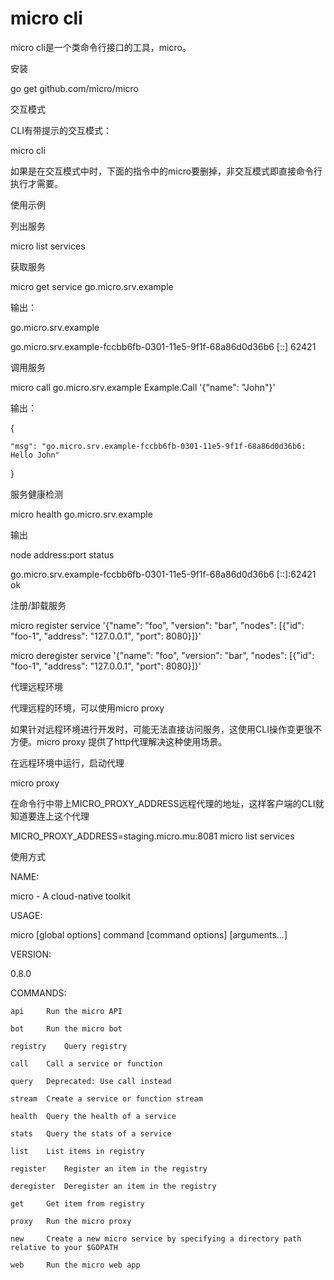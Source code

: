 # micro cli

micro cli是一个类命令行接口的工具，micro。

安装

go get github.com/micro/micro

交互模式

CLI有带提示的交互模式：

micro cli

如果是在交互模式中时，下面的指令中的micro要删掉，非交互模式即直接命令行执行才需要。

使用示例

列出服务

micro list services

获取服务

micro get service go.micro.srv.example

输出：

go.micro.srv.example

go.micro.srv.example-fccbb6fb-0301-11e5-9f1f-68a86d0d36b6   \[::\]    62421

调用服务

micro call go.micro.srv.example Example.Call '{"name": "John"}'

输出：

{

```
"msg": "go.micro.srv.example-fccbb6fb-0301-11e5-9f1f-68a86d0d36b6: Hello John"
```

}

服务健康检测

micro health go.micro.srv.example

输出

node        address:port        status

go.micro.srv.example-fccbb6fb-0301-11e5-9f1f-68a86d0d36b6       \[::\]:62421      ok

注册/卸载服务

micro register service '{"name": "foo", "version": "bar", "nodes": \[{"id": "foo-1", "address": "127.0.0.1", "port": 8080}\]}'

micro deregister service '{"name": "foo", "version": "bar", "nodes": \[{"id": "foo-1", "address": "127.0.0.1", "port": 8080}\]}'

代理远程环境

代理远程的环境，可以使用micro proxy

如果针对远程环境进行开发时，可能无法直接访问服务，这使用CLI操作变更很不方便。micro proxy 提供了http代理解决这种使用场景。

在远程环境中运行，启动代理

micro proxy

在命令行中带上MICRO\_PROXY\_ADDRESS远程代理的地址，这样客户端的CLI就知道要连上这个代理

MICRO\_PROXY\_ADDRESS=staging.micro.mu:8081 micro list services

使用方式

NAME:

micro - A cloud-native toolkit

USAGE:

micro \[global options\] command \[command options\] \[arguments...\]

VERSION:

0.8.0

COMMANDS:

```
api     Run the micro API

bot     Run the micro bot

registry    Query registry

call    Call a service or function

query   Deprecated: Use call instead

stream  Create a service or function stream

health  Query the health of a service

stats   Query the stats of a service

list    List items in registry

register    Register an item in the registry

deregister  Deregister an item in the registry

get     Get item from registry

proxy   Run the micro proxy

new     Create a new micro service by specifying a directory path relative to your $GOPATH

web     Run the micro web app
```




